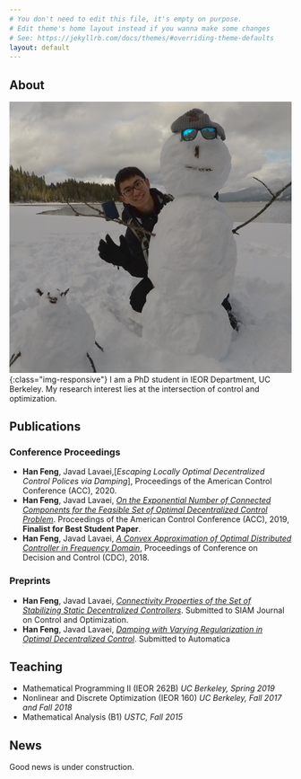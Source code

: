 ```yaml
---
# You don't need to edit this file, it's empty on purpose.
# Edit theme's home layout instead if you wanna make some changes
# See: https://jekyllrb.com/docs/themes/#overriding-theme-defaults
layout: default
---
```


## About 
![lassen-snowman](lassen_snowman.png){:class="img-responsive"}
I am a PhD student in IEOR Department, UC Berkeley. My research interest lies at the intersection of control and optimization. 


##  Publications 

### Conference Proceedings 
+  **Han Feng**, Javad Lavaei,[*Escaping Locally Optimal Decentralized Control Polices via Damping*], Proceedings of the American Control Conference (ACC), 2020.
+  **Han Feng**, Javad Lavaei, [*On the Exponential Number of Connected Components for the Feasible Set of Optimal Decentralized Control Problem*](https://ieeexplore.ieee.org/abstract/document/8814952). Proceedings of the American Control Conference (ACC), 2019, **Finalist for Best Student Paper**. 
+  **Han Feng**, Javad Lavaei, [*A Convex Approximation of Optimal Distributed Controller in Frequency Domain*](https://ieeexplore.ieee.org/abstract/document/8618977), Proceedings of Conference on Decision and Control (CDC), 2018.


### Preprints
+ **Han Feng**, Javad Lavaei, [*Connectivity Properties of the Set of Stabilizing Static Decentralized Controllers*](http://www.ieor.berkeley.edu/~lavaei/ODC_Com_2019_1.pdf). Submitted to SIAM Journal on Control and Optimization. 
+ **Han Feng**, Javad Lavaei, [*Damping with Varying Regularization in Optimal Decentralized Control*](http://www.ieor.berkeley.edu/~lavaei/ODC_hom_2019_2.pdf). Submitted to Automatica

## Teaching 
+ Mathematical Programming II (IEOR 262B) *UC Berkeley, Spring 2019*
+ Nonlinear and Discrete Optimization (IEOR 160) *UC Berkeley, Fall 2017 and Fall 2018*
+ Mathematical Analysis (B1) *USTC, Fall 2015*

##  News
Good news is under construction. 
